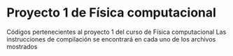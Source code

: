 # Proyecto 1 de Física computacional
Códigos pertenecientes al proyecto 1 del curso de Física computacional
Las instrucciones de compilación se encontrará en cada uno de los archivos mostrados

